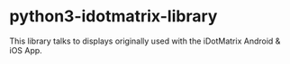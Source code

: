 # python3-idotmatrix-library
This library talks to displays originally used with the iDotMatrix Android &amp; iOS App.
